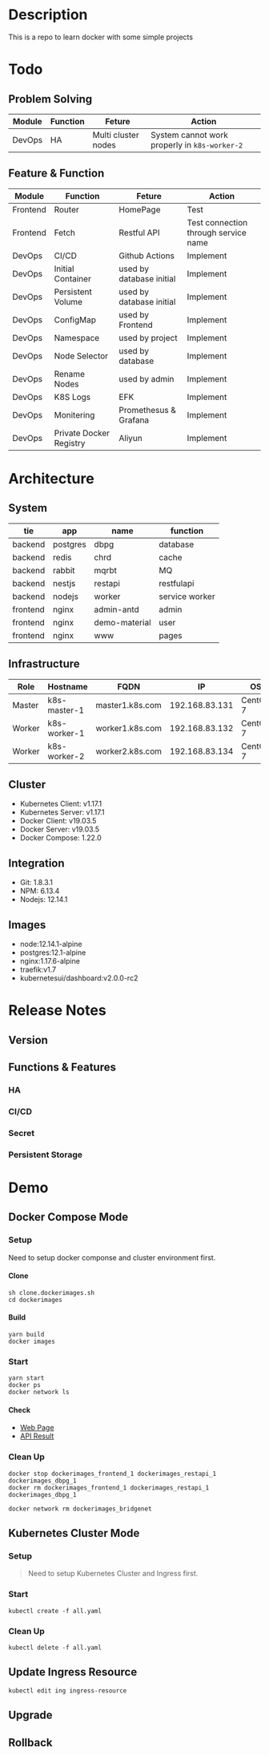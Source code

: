 # Description

This is a repo to learn docker with some simple projects

# Todo

## Problem Solving

|Module|Function|Feture|Action|
|---|---|---|---|
|DevOps|HA|Multi cluster nodes|System cannot work properly in `k8s-worker-2`|

## Feature & Function

|Module|Function|Feture|Action|
|---|---|---|---|
|Frontend|Router|HomePage|Test|
|Frontend|Fetch|Restful API|Test connection through service name|
|DevOps|CI/CD|Github Actions|Implement|
|DevOps|Initial Container|used by database initial|Implement|
|DevOps|Persistent Volume|used by database initial|Implement|
|DevOps|ConfigMap|used by Frontend|Implement|
|DevOps|Namespace|used by project|Implement|
|DevOps|Node Selector|used by database|Implement|
|DevOps|Rename Nodes|used by admin|Implement|
|DevOps|K8S Logs|EFK|Implement|
|DevOps|Monitering|Promethesus & Grafana|Implement|
|DevOps|Private Docker Registry|Aliyun|Implement|

# Architecture

## System

|tie|app|name|function|
|---|---|---|---|
|backend|postgres|dbpg|database|
|backend|redis|chrd|cache|
|backend|rabbit|mqrbt|MQ|
|backend|nestjs|restapi|restfulapi|
|backend|nodejs|worker|service worker|
|frontend|nginx|admin-antd|admin|
|frontend|nginx|demo-material|user|
|frontend|nginx|www|pages|

## Infrastructure

|Role|Hostname|FQDN|IP|OS|RAM|CPU|Storage|
|----|----|----|----|----|----|----|----|
|Master|k8s-master-1|master1.k8s.com|192.168.83.131|CentOS 7|4G|2x|20GB|
|Worker|k8s-worker-1|worker1.k8s.com|192.168.83.132|CentOS 7|4G|2x|20GB|
|Worker|k8s-worker-2|worker2.k8s.com|192.168.83.134|CentOS 7|2G|2x|20GB|

## Cluster

- Kubernetes Client: v1.17.1
- Kubernetes Server: v1.17.1
- Docker Client: v19.03.5
- Docker Server: v19.03.5
- Docker Compose: 1.22.0

## Integration

- Git: 1.8.3.1
- NPM: 6.13.4
- Nodejs: 12.14.1

## Images

- node:12.14.1-alpine
- postgres:12.1-alpine
- nginx:1.17.6-alpine
- traefik:v1.7
- kubernetesui/dashboard:v2.0.0-rc2

# Release Notes

## Version

## Functions & Features

### HA

### CI/CD

### Secret

### Persistent Storage

# Demo

## Docker Compose Mode

### Setup

Need to setup docker componse and cluster environment first.

#### Clone

```
sh clone.dockerimages.sh
cd dockerimages
```

#### Build

```
yarn build
docker images
```

### Start

```
yarn start
docker ps
docker network ls
```

#### Check

- [Web Page](http://static.office.com)
- [API Result](http://api.office.com)

### Clean Up

```
docker stop dockerimages_frontend_1 dockerimages_restapi_1 dockerimages_dbpg_1
docker rm dockerimages_frontend_1 dockerimages_restapi_1 dockerimages_dbpg_1

docker network rm dockerimages_bridgenet
```

## Kubernetes Cluster Mode

### Setup

> Need to setup Kubernetes Cluster and Ingress first.

### Start

```
kubectl create -f all.yaml
```

### Clean Up

```
kubectl delete -f all.yaml
```

## Update Ingress Resource

```
kubectl edit ing ingress-resource
```

## Upgrade

## Rollback

